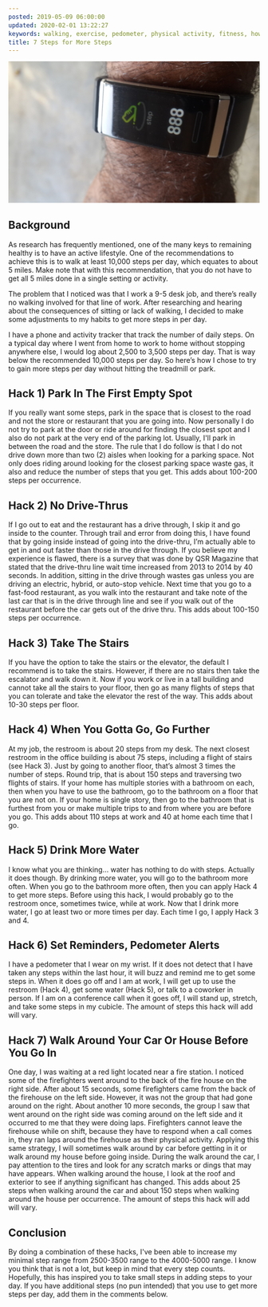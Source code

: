 ```yaml
---
posted: 2019-05-09 06:00:00
updated: 2020-02-01 13:22:27
keywords: walking, exercise, pedometer, physical activity, fitness, how to get more steps
title: 7 Steps for More Steps
---
```


![Picture of pedometer](/images/2019.05.09-20190509_075032.jpg)

## Background

As research has frequently mentioned, one of the many keys to remaining healthy is to have an active lifestyle. One of the recommendations to achieve this is to walk at least 10,000 steps per day, which equates to about 5 miles. Make note that with this recommendation, that you do not have to get all 5 miles done in a single setting or activity.

The problem that I noticed was that I work a 9-5 desk job, and there’s really no walking involved for that line of work. After researching and hearing about the consequences of sitting or lack of walking, I decided to make some adjustments to my habits to get more steps in per day.

I have a phone and activity tracker that track the number of daily steps. On a typical day where I went from home to work to home without stopping anywhere else, I would log about 2,500 to 3,500 steps per day. That is way below the recommended 10,000 steps per day. So here’s how I chose to try to gain more steps per day without hitting the treadmill or park.

## Hack 1) Park In The First Empty Spot

If you really want some steps, park in the space that is closest to the road and not the store or restaurant that you are going into. Now personally I do not try to park at the door or ride around for finding the closest spot and I also do not park at the very end of the parking lot. Usually, I'll park in between the road and the store. The rule that I do follow is that I do not drive down more than two (2) aisles when looking for a parking space. Not only does riding around looking for the closest parking space waste gas, it also and reduce the number of steps that you get. This adds about 100-200 steps per occurrence.

## Hack 2) No Drive-Thrus

If I go out to eat and the restaurant has a drive through, I skip it and go inside to the counter. Through trail and error from doing this, I have found that by going inside instead of going into the drive-thru, I’m actually able to get in and out faster than those in the drive through. If you believe my experience is flawed, there is a survey that was done by QSR Magazine that stated that the drive-thru line wait time increased from 2013 to 2014 by 40 seconds. In addition, sitting in the drive through wastes gas unless you are driving an electric, hybrid, or auto-stop vehicle. Next time that you go to a fast-food restaurant, as you walk into the restaurant and take note of the last car that is in the drive through line and see if you walk out of the restaurant before the car gets out of the drive thru. This adds about 100-150 steps per occurrence.

## Hack 3) Take The Stairs

If you have the option to take the stairs or the elevator, the default I recommend is to take the stairs. However, if there are no stairs then take the escalator and walk down it. Now if you work or live in a tall building and cannot take all the stairs to your floor, then go as many flights of steps that you can tolerate and take the elevator the rest of the way. This adds about 10-30 steps per floor.

## Hack 4) When You Gotta Go, Go Further

At my job, the restroom is about 20 steps from my desk. The next closest restroom in the office building is about 75 steps, including a flight of stairs (see Hack 3). Just by going to another floor, that’s almost 3 times the number of steps. Round trip, that is about 150 steps and traversing two flights of stairs. If your home has multiple stories with a bathroom on each, then when you have to use the bathroom, go to the bathroom on a floor that you are not on. If your home is single story, then go to the bathroom that is furthest from you or make multiple trips to and from where you are before you go. This adds about 110 steps at work and 40 at home each time that I go.

## Hack 5) Drink More Water

I know what you are thinking… water has nothing to do with steps. Actually it does though. By drinking more water, you will go to the bathroom more often. When you go to the bathroom more often, then you can apply Hack 4 to get more steps. Before using this hack, I would probably go to the restroom once, sometimes twice, while at work. Now that I drink more water, I go at least two or more times per day. Each time I go, I apply Hack 3 and 4.

## Hack 6) Set Reminders, Pedometer Alerts

I have a pedometer that I wear on my wrist. If it does not detect that I have taken any steps within the last hour, it will buzz and remind me to get some steps in. When it does go off and I am at work, I will get up to use the restroom (Hack 4), get some water (Hack 5), or talk to a coworker in person. If I am on a conference call when it goes off, I will stand up, stretch, and take some steps in my cubicle. The amount of steps this hack will add will vary.

## Hack 7) Walk Around Your Car Or House Before You Go In

One day, I was waiting at a red light located near a fire station. I noticed some of the firefighters went around to the back of the fire house on the right side. After about 15 seconds, some firefighters came from the back of the firehouse on the left side. However, it was not the group that had gone around on the right. About another 10 more seconds, the group I saw that went around on the right side was coming around on the left side and it occurred to me that they were doing laps. Firefighters cannot leave the firehouse while on shift, because they have to respond when a call comes in, they ran laps around the firehouse as their physical activity. Applying this same strategy, I will sometimes walk around by car before getting in it or walk around my house before going inside. During the walk around the car, I pay attention to the tires and look for any scratch marks or dings that may have appears. When walking around the house, I look at the roof and exterior to see if anything significant has changed. This adds about 25 steps when walking around the car and about 150 steps when walking around the house per occurrence. The amount of steps this hack will add will vary.

## Conclusion

By doing a combination of these hacks, I've been able to increase my minimal step range from 2500-3500 range to the 4000-5000 range. I know you think that is not a lot, but keep in mind that every step counts. Hopefully, this has inspired you to take small steps in adding steps to your day. If you have additional steps (no pun intended) that you use to get more steps per day, add them in the comments below.
